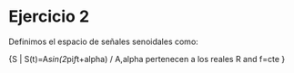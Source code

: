 Ejercicio 2
===========

Definimos el espacio de señales senoidales como:

{S | S(t)=A*sin(2*pi*f*t+alpha) / A,alpha pertenecen a los reales R and f=cte }

